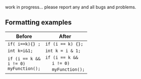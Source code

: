 work in progress...
please report any and all bugs and problems.

## Formatting examples
Before | After
------------ | -------------
`if( i==k){} ;` | `if (i == k) {};`
`int k=i&1;` | `int k = i & 1;`
`if (i == k &&`<br>`i != 0)`<br>`myFunction();` | `if (i == k &&`<br>&nbsp;&nbsp;&nbsp;&nbsp;&nbsp;`i != 0)`<br>&nbsp;&nbsp;&nbsp;&nbsp;&nbsp;`myFunction();`